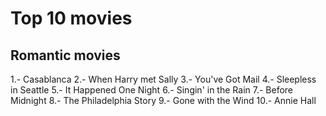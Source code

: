 # Top 10 movies

## Romantic movies

1.- Casablanca
2.- When Harry met Sally
3.- You've Got Mail
4.- Sleepless in Seattle
5.- It Happened One Night
6.- Singin' in the Rain
7.- Before Midnight
8.- The Philadelphia Story
9.- Gone with the Wind
10.- Annie Hall
